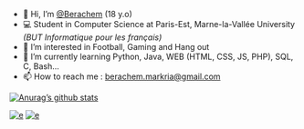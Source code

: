 - 👋 Hi, I’m <a href="https://berachem.dev/" target="_blank" >@Berachem</a> (18 y.o)
- 💻 Student in Computer Science at Paris-Est, Marne-la-Vallée University *(BUT Informatique pour les français)*
- 👀 I’m interested in Football, Gaming and Hang out
- 🌱 I’m currently learning Python, Java, WEB (HTML, CSS, JS, PHP), SQL, C, Bash...
- 📫 How to reach me : berachem.markria@gmail.com


<!---
Berachem/Berachem is a ✨ special ✨ repository because its `README.md` (this file) appears on your GitHub profile.
You can click the Preview link to take a look at your changes.
--->


[![Anurag’s github stats](https://github-readme-stats.vercel.app/api?username=Berachem)](https://github.com/Berachem)
<br>

[![e](https://img.shields.io/badge/LinkedIn-0077B5?style=for-the-badge&logo=linkedin&logoColor=white)](https://www.linkedin.com/in/berachem-markria/) [![e](https://img.shields.io/badge/Binance-FCD535?style=for-the-badge&logo=binance&logoColor=white)](https://accounts.binance.com/fr/register?ref=186859262)
